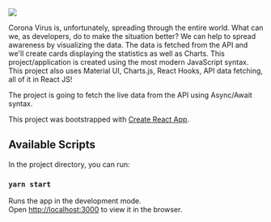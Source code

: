 ![](https://imgur.com/H7hrIgM)





Corona Virus is, unfortunately, spreading through the entire world. What can we, as developers, do to make the situation better? We can help to spread awareness by visualizing the data. The data is fetched from the API and we'll create cards displaying the statistics as well as Charts. This project/application is created using the most modern JavaScript syntax. This project also uses Material UI, Charts.js, React Hooks, API data fetching, all of it in React JS!

The project is going to fetch the live data from the API using Async/Await syntax.



This project was bootstrapped with [Create React App](https://github.com/facebook/create-react-app).

## Available Scripts

In the project directory, you can run:

### `yarn start`

Runs the app in the development mode.<br />
Open [http://localhost:3000](http://localhost:3000) to view it in the browser.

